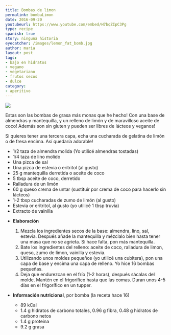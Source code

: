 ```yaml
---
title: Bombas de limon
permalink: bombaLimon
date: 2016-09-20
youtubeurl: https://www.youtube.com/embed/H7bqZIpC3Pg
type: recipe
spanish: true
story: ninguna historia
eyecatcher: /images/lemon_fat_bomb.jpg
author: maria
layout: post
tags:
- bajo en hidratos
- vegano
- vegetariano
- frutos secos
- dulce
category:
- aperitivo
---
```


<img src="https://farm1.staticflickr.com/624/30866633673_eb2994d19d_o_d.jpg" />

Estas son las bombas de grasa más monas que he hecho! Con una base de almendras y mantequilla, y un relleno de limón y de maravilloso aceite de coco! Además son sin gluten y pueden ser libres de lácteos y veganos!

Si quieres tener una tercera capa, echa una cucharada de gelatina de limón o de fresa encima. Así quedaría adorable!


<ul>
    <li>1/2 taza de almendra molida (Yo utilicé almendras tostadas)</li>
    <li>1/4 taza de lino molido</li>
    <li>Una pizca de sal</li>
    <li>Una pizca de estevia o eritritol (al gusto)</li>
    <li>25 g mantequilla derretida o aceite de coco</li>
    <li>5 tbsp aceite de coco, derretido</li>
    <li>Ralladura de un limón</li>
    <li>60 g queso crema de untar (sustituir por crema de coco para hacerlo sin lácteos)</li>
    <li>1-2 tbsp cucharadas de zumo de limón (al gusto)</li>
    <li>Estevia or eritritol, al gusto (yo utilicé 1 tbsp truvia)</li>
    <li>Extracto de vainilla</li>
</ul>

* **Elaboración**
  1. Mezcla los ingredientes secos de la base: almendra, lino, sal, estevia. Después añade la mantequilla y mézclalo bien hasta tener una masa que no se agrieta. Si hace falta, pon más mantequilla. 
  2. Bate los ingredientes del relleno: aceite de coco, ralladura de limon, queso, zumo de limon, vainilla y estevia.
  3. Utilizando unos moldes pequeños (yo utilicé una cubitera), pon una capa de base y encima una capa de relleno. Yo hice 16 bombas pequeñas. 
  4. Deja que endurezcan en el frío (1-2 horas), después sácalas del molde. Mantén en el frigorífico hasta que las comas. Duran unos 4-5 días en el frigorífico en un tupper. 

* **Información nutricional**, por bomba (la receta hace 16)
  * 89 kCal
  * 1.4 g hidratos de carbono totales, 0.96 g fibra, 0.48 g hidratos de carbono netos
  * 1.4 g proteina
  * 9.2 g grasa
